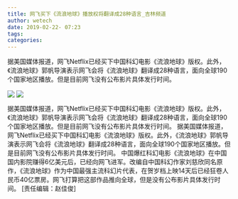 ```yaml
---
title: 网飞买下《流浪地球》播放权将翻译成28种语言_吉林频道
author: wetech
date: 2019-02-22- 07:23
tags: 
categories: 
---
```

据美国媒体报道，网飞Netflix已经买下中国科幻电影《流浪地球》版权。此外，《流浪地球》郭帆导演表示网飞会将《流浪地球》翻译成28种语言，面向全球190个国家地区播放。但是目前网飞没有公布影片具体发行时间。
<!-- more -->
                
<img align="center" border="0" src="https://p2.ifengimg.com/2019_08/2D4670AF42D65AB15433CD7AD4E497AD166F157C_w1151_h963.png" />
                
<img align="center" border="0" src="http://p2.ifengimg.com/a/2016/0810/204c433878d5cf9size1_w16_h16.png" />
            
据美国媒体报道，网飞Netflix已经买下中国科幻电影《流浪地球》版权。此外，《流浪地球》郭帆导演表示网飞会将《流浪地球》翻译成28种语言，面向全球190个国家地区播放。但是目前网飞没有公布影片具体发行时间。
据美国媒体报道，网飞Netflix已经买下中国科幻电影《流浪地球》版权。此外，《流浪地球》郭帆导演表示网飞会将《流浪地球》翻译成28种语言，面向全球190个国家地区播放。但是目前网飞没有公布影片具体发行时间。
中国爆红科幻电影《流浪地球》在中国国内影院赚得6亿美元后，已经向网飞进军。改编自中国科幻作家刘慈欣同名原作，《流浪地球》作为中国最强主流科幻片代表，在贺岁档上映14天后已经狂卷人民币40亿票房。网飞打算把这部作品推向全球，但是没有公布影片具体发行时间。
[责任编辑：赵佳俊]
            
